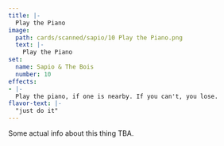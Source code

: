 ```yaml
---
title: |-
  Play the Piano
image: 
  path: cards/scanned/sapio/10 Play the Piano.png
  text: |-
    Play the Piano
set:
  name: Sapio & The Bois
  number: 10
effects: 
- |-
  Play the piano, if one is nearby. If you can't, you lose.
flavor-text: |-
  "just do it"
---
```

Some actual info about this thing TBA.
